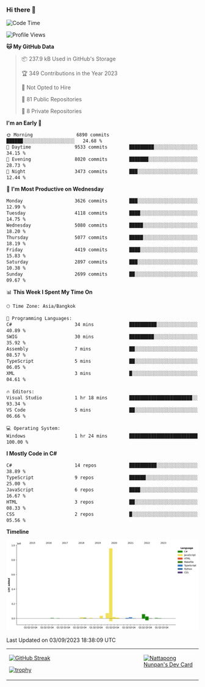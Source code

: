 ### Hi there 👋

<!--START_SECTION:waka-->
![Code Time](http://img.shields.io/badge/Code%20Time-718%20hrs%2023%20mins-blue)

![Profile Views](http://img.shields.io/badge/Profile%20Views-0-blue)

**🐱 My GitHub Data** 

> 📦 237.9 kB Used in GitHub's Storage 
 > 
> 🏆 349 Contributions in the Year 2023
 > 
> 🚫 Not Opted to Hire
 > 
> 📜 81 Public Repositories 
 > 
> 🔑 8 Private Repositories 
 > 
**I'm an Early 🐤** 

```text
🌞 Morning                6890 commits        ██████░░░░░░░░░░░░░░░░░░░   24.68 % 
🌆 Daytime                9533 commits        █████████░░░░░░░░░░░░░░░░   34.15 % 
🌃 Evening                8020 commits        ███████░░░░░░░░░░░░░░░░░░   28.73 % 
🌙 Night                  3473 commits        ███░░░░░░░░░░░░░░░░░░░░░░   12.44 % 
```
📅 **I'm Most Productive on Wednesday** 

```text
Monday                   3626 commits        ███░░░░░░░░░░░░░░░░░░░░░░   12.99 % 
Tuesday                  4118 commits        ████░░░░░░░░░░░░░░░░░░░░░   14.75 % 
Wednesday                5080 commits        █████░░░░░░░░░░░░░░░░░░░░   18.20 % 
Thursday                 5077 commits        █████░░░░░░░░░░░░░░░░░░░░   18.19 % 
Friday                   4419 commits        ████░░░░░░░░░░░░░░░░░░░░░   15.83 % 
Saturday                 2897 commits        ███░░░░░░░░░░░░░░░░░░░░░░   10.38 % 
Sunday                   2699 commits        ██░░░░░░░░░░░░░░░░░░░░░░░   09.67 % 
```


📊 **This Week I Spent My Time On** 

```text
🕑︎ Time Zone: Asia/Bangkok

💬 Programming Languages: 
C#                       34 mins             ██████████░░░░░░░░░░░░░░░   40.89 % 
SWIG                     30 mins             █████████░░░░░░░░░░░░░░░░   35.92 % 
Assembly                 7 mins              ██░░░░░░░░░░░░░░░░░░░░░░░   08.57 % 
TypeScript               5 mins              ██░░░░░░░░░░░░░░░░░░░░░░░   06.05 % 
XML                      3 mins              █░░░░░░░░░░░░░░░░░░░░░░░░   04.61 % 

🔥 Editors: 
Visual Studio            1 hr 18 mins        ███████████████████████░░   93.34 % 
VS Code                  5 mins              ██░░░░░░░░░░░░░░░░░░░░░░░   06.66 % 

💻 Operating System: 
Windows                  1 hr 24 mins        █████████████████████████   100.00 % 
```

**I Mostly Code in C#** 

```text
C#                       14 repos            ██████████░░░░░░░░░░░░░░░   38.89 % 
TypeScript               9 repos             ██████░░░░░░░░░░░░░░░░░░░   25.00 % 
JavaScript               6 repos             ████░░░░░░░░░░░░░░░░░░░░░   16.67 % 
HTML                     3 repos             ██░░░░░░░░░░░░░░░░░░░░░░░   08.33 % 
CSS                      2 repos             █░░░░░░░░░░░░░░░░░░░░░░░░   05.56 % 
```



**Timeline**

![Lines of Code chart](https://raw.githubusercontent.com/aixasz/aixasz/main/assets/bar_graph.png)


 Last Updated on 03/09/2023 18:38:09 UTC
<!--END_SECTION:waka-->

<table>
<tr>
<td width="70%" valign="top">
 
 [![GitHub Streak](http://github-readme-streak-stats.herokuapp.com?user=aixasz&theme=github-dark&hide_border=true&date_format=%5BY%20%5DM%20j)](https://git.io/streak-stats)

 [![trophy](https://github-profile-trophy.vercel.app/?username=aixasz&theme=onedark)](https://github.com/ryo-ma/github-profile-trophy)
 </td>
<td width="30%" valign="top">
 
<a href="https://app.daily.dev/aixasz"><img src="https://api.daily.dev/devcards/403207936e6547c9a85ea449e9f3abe8.png?r=re8" alt="Nattapong Nunpan's Dev Card"/></a>

 </td>
</tr>
</table>
 
